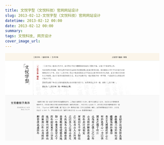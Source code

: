```yaml
---
title: 文悦字型（文悦科技）官网网站设计
slug: 2013-02-12-文悦字型（文悦科技）官网网站设计
datetime: 2013-02-12 00:00
date: 2013-02-12 00:00
summary: 
tags: 文悦科技, 网页设计
cover_image_url: 
---
```

![03693-7fgct7jldd8.png](../assets/2020/10/4177031534.png)